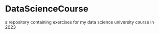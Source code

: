 # DataScienceCourse
a repository containing exercises for my data science university course in 2023
